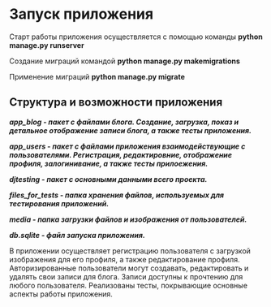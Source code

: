 # Запуск приложения
   Старт работы приложения осуществляется с помощью команды **python manage.py runserver**
   
   Создание миграций командой **python manage.py makemigrations**
   
   Применение миграций **python manage.py migrate**

## Структура и возможности приложения
   **_app_blog - пакет с файлами блога. Создание, загрузка, показ и детальное отображение записи блога, а также тесты приложения._**
  
   **_app_users - пакет с файлами приложения взаимодействующие с пользователями. Регистрация, редактировние, отображение профиля, залогинивание, а также тесты прилоежения._**
   
   **_djtesting - пакет с основными данными всего проекта._**
   
   **_files_for_tests - папка хранения файлов, используемых для тестирования приложений._**
   
   **_media - папка загрузки файлов и изображения от пользователей._**
   
   **_db.sqlite - файл запуска приложения._**
  
В приложении осуществляет регистрацию пользователя с загрузкой изображения для его профиля, а также редактирование профиля. Авторизированные пользователи могут создавать, редактировать и удалять свои записи для блога. Записи доступны к прочтению для любого пользователя. Реализованы тесты, покрывающие основные аспекты работы приложения. 
